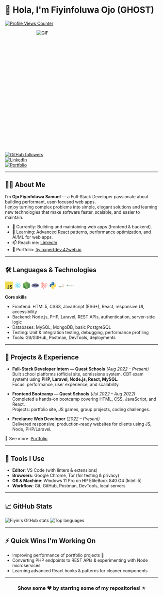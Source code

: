 # 👋 Hola, I'm Fiyinfoluwa Ojo (GHOST)  

<p align="left">
  <a href="https://github.com/antonkomarev/github-profile-views-counter">
    <img src="https://komarev.com/ghpvc/?username=FiyinOjo637&style=for-the-badge&label=PROFILE+VIEWS&color=blue&labelColor=000000&color=brightgreen&abbreviated=true&base=12700" alt="Profile Views Counter" />
  </a>
</p>

<img align="right" alt="GIF" src="https://user-images.githubusercontent.com/74038190/229223263-cf2e4b07-2615-4f87-9c38-e37600f8381a.gif" width="400" height="400" />

[![GitHub followers](https://img.shields.io/github/followers/FiyinOjo637?label=Follow&style=social)](https://github.com/FiyinOjo637)  
[![LinkedIn](https://img.shields.io/badge/LinkedIn-Ojo%20Fiyinfoluwa-blue?style=flat-square&logo=linkedin)](https://www.linkedin.com/in/ojo-fiyinfoluwa-411563237/)  
[![Portfolio](https://img.shields.io/badge/Portfolio-fiyinxpertdev.42web.io-2648ff?style=flat-square&logo=google-chrome)](https://fiyinxpertdev.42web.io/)  

---

## 👨‍💻 About Me  
I’m **Ojo Fiyinfoluwa Samuel** — a Full-Stack Developer passionate about building performant, user-focused web apps.  
I enjoy turning complex problems into simple, elegant solutions and learning new technologies that make software faster, scalable, and easier to maintain.  

- 🔭 Currently: Building and maintaining web apps (frontend & backend).  
- 🌱 Learning: Advanced React patterns, performance optimization, and AI/ML for web apps.  
- 📫 Reach me: [LinkedIn](https://www.linkedin.com/in/ojo-fiyinfoluwa-411563237/)  
- 🔗 Portfolio: [fiyinxpertdev.42web.io](https://fiyinxpertdev.42web.io/)  

---

## 🛠️ Languages & Technologies  

<code><img height="25" src="https://raw.githubusercontent.com/github/explore/main/topics/javascript/javascript.png"></code>
<code><img height="25" src="https://raw.githubusercontent.com/github/explore/main/topics/react/react.png"></code>
<code><img height="25" src="https://raw.githubusercontent.com/github/explore/main/topics/nodejs/nodejs.png"></code>
<code><img height="25" src="https://raw.githubusercontent.com/github/explore/main/topics/php/php.png"></code>
<code><img height="25" src="https://raw.githubusercontent.com/github/explore/main/topics/laravel/laravel.png"></code>
<code><img height="25" src="https://raw.githubusercontent.com/github/explore/main/topics/python/python.png"></code>
<code><img height="25" src="https://raw.githubusercontent.com/github/explore/main/topics/mysql/mysql.png"></code>
<code><img height="25" src="https://raw.githubusercontent.com/github/explore/main/topics/mongodb/mongodb.png"></code>

**Core skills**
- Frontend: HTML5, CSS3, JavaScript (ES6+), React, responsive UI, accessibility  
- Backend: Node.js, PHP, Laravel, REST APIs, authentication, server-side logic  
- Databases: MySQL, MongoDB, basic PostgreSQL  
- Testing: Unit & integration testing, debugging, performance profiling  
- Tools: Git/GitHub, Postman, DevTools, deployments  

---

## 🚧 Projects & Experience  

- **Full-Stack Developer Intern — Quest Schools** *(Aug 2022 – Present)*  
  Built school platforms (official site, admissions system, CBT exam system) using **PHP, Laravel, Node.js, React, MySQL**.  
  Focus: performance, user experience, and scalability.  

- **Frontend Bootcamp — Quest Schools** *(Jul 2022 – Aug 2022)*  
  Completed a hands-on bootcamp covering HTML, CSS, JavaScript, and React.  
  Projects: portfolio site, JS games, group projects, coding challenges.  

- **Freelance Web Developer** *(2022 – Present)*  
  Delivered responsive, production-ready websites for clients using JS, Node, PHP/Laravel.  

🔗 See more: [Portfolio](https://fiyinxpertdev.42web.io/)  

---

## 🧰 Tools I Use  

- **Editor**: VS Code (with linters & extensions)  
- **Browsers**: Google Chrome, Tor (for testing & privacy)  
- **OS & Machine**: Windows 11 Pro on HP EliteBook 840 G4 (Intel i5)  
- **Workflow**: Git, GitHub, Postman, DevTools, local servers  

---

## 📈 GitHub Stats  

<p align="left">
  <img src="https://github-readme-stats.vercel.app/api?username=FiyinOjo637&show_icons=true&theme=algolia&include_all_commits=true&count_private=true" alt="Fiyin's GitHub stats" width="420"/>
  <img src="https://github-readme-stats.vercel.app/api/top-langs/?username=FiyinOjo637&layout=compact&langs_count=6&theme=algolia" alt="Top languages" width="350"/>
</p>

---

## ⚡ Quick Wins I'm Working On  

- Improving performance of portfolio projects 🚀  
- Converting PHP endpoints to REST APIs & experimenting with Node microservices  
- Learning advanced React hooks & patterns for cleaner components  

---

<div align="center">

### Show some ❤️ by starring some of my repositories! ⭐  

</div>
